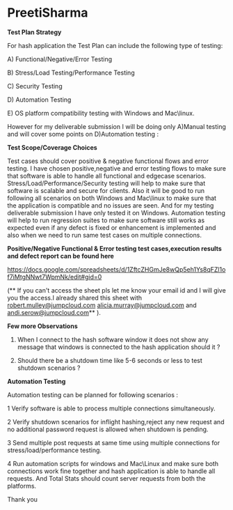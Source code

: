# PreetiSharma


**Test Plan Strategy**

For hash application the Test Plan can include the following type of testing:

A) Functional/Negative/Error Testing

B) Stress/Load Testing/Performance Testing

C) Security Testing

D) Automation Testing

E) OS platform compatibility testing with Windows and Mac\linux.

However for my deliverable submission I will be doing only A)Manual testing and will cover some points on D)Automation testing :

**Test Scope/Coverage Choices**

Test cases should cover positive & negative functional flows and error testing.
I have chosen positive,negative and error testing flows to make sure that software is able to handle all functional and edgecase scenarios.
Stress/Load/Performance/Security testing will help to make sure that software is scalable and secure for clients.
Also it will be good to run following all scenarios on both Windows and Mac\linux to make sure that the application is compatible and no issues are seen. 
And for my testing deliverable submission I have only tested it on Windows.
Automation testing will help to run regression suites to make sure software still works as expected even if any defect is fixed or enhancement is implemented and also when we need to run same test cases on multiple connections.

**Positive/Negative Functional & Error testing test cases,execution results and defect report can be found here**

https://docs.google.com/spreadsheets/d/1ZftcZHGmJe8wQp5eh1Ys8qFZl1of7iMtgNNwt7WpmNk/edit#gid=0

(** If you can't access the sheet pls let me know your email id and I will give you the access.I already shared this sheet with robert.mulley@jumpcloud.com
alicia.murray@jumpcloud.com and andi.serow@jumpcloud.com** ).


**Few more Observations**

1) When I connect to the hash software window it does not show any message that windows is connected to the hash application should it ?

2) Should there be a shutdown time like 5-6 seconds or less to test shutdown scenarios ?



**Automation Testing**

Automation testing can be planned for following scenarios :

1 Verify software is able to process multiple connections simultaneously.

2 Verify shutdown scenarios for inflight hashing,reject any new request and no additional password request is allowed when shutdown is pending.

3 Send multiple post requests at same time using multiple connections for stress/load/performance testing.

4 Run automation scripts for windows and Mac\Linux and make sure both connections work fine together and hash application is able to handle all requests.
  And Total Stats should count server requests from both the platforms.
  
  
 Thank you
 
  
